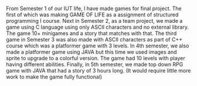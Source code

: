 From Semester 1 of our IUT life, I have made games for final project. The first of which was making GAME OF LIFE as a assignment of structured programming I course. 
Next in Semester 2, as a team project, we made a game using C language using only ASCII characters and no external library. The game 10+ minigames and a story that matches with that. 
The third game in Semester 3 was also made with ASCII characters as part of C++ course which was a platformer game with 3 levels.
In 4th semester, we also made a platformer game using JAVA but this time we used images and sprite to upgrade to a colorful version. The game had 10 levels with player having different abilities.
Finally, in 5th semester, we made top down RPG game with JAVA that had a story of 3 hours long. (It would require little more work to make the game fully functional)
